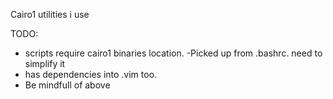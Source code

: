 Cairo1 utilities i use

TODO:
- scripts require cairo1 binaries location.
-Picked up from .bashrc. need to simplify it
- has dependencies into .vim too. 
- Be mindfull of above
